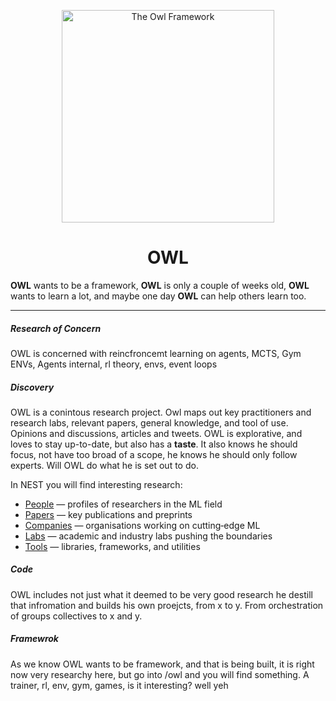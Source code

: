 <p align="center">
  <img src="https://www.bookroomartpress.co.uk/wp-content/uploads/2022/09/The-Owl-24in-WT.jpg" alt="The Owl Framework" width="340" />
</p>

<h1 align="center">OWL</h1>

<p align="center">

<b>OWL</b> wants to be a framework, <b>OWL</b> is only a couple of weeks old, <b>OWL</b> wants to learn a lot, and maybe one day <b>OWL</b> can help others learn too.

</p>

<hr />

<h5 align="left">Research of Concern</h5>

OWL is concerned with reincfroncemt learning on agents,
MCTS, Gym ENVs, Agents internal, rl theory, envs, event loops

<h5 align="left">Discovery</h5>
<p align="left">
    OWL is a conintous research project. Owl maps out key practitioners and research labs, relevant papers, general knowledge, and tool of use. Opinions and discussions, articles and tweets. OWL is explorative, and loves to stay up-to-date, but also has a <b>taste</b>. It also knows he should focus, not have too broad of a scope, he knows he should only follow experts. Will OWL do what he is set out to do.

<p align="left">
  In NEST you will find interesting research:
</p>
<ul align="left">
  <li><a href="./nest/people">People</a> — profiles of researchers in the ML field</li>
  <li><a href="./nest/papers">Papers</a> — key publications and preprints</li>
  <li><a href="./nest/companies">Companies</a> — organisations working on cutting‑edge ML</li>
  <li><a href="./nest/labs">Labs</a> — academic and industry labs pushing the boundaries</li>
  <li><a href="./nest/tools">Tools</a> — libraries, frameworks, and utilities</li>
</ul>

</p>
<h5 align="left">Code</h5>
<p align="left">
    OWL includes not just what it deemed to be very good research he destill that infromation and builds his own proejcts, from x to y. From orchestration of groups collectives to x and y.
</p>

<h5 align="left">Framewrok</h5>
    As we know OWL wants to be framework, and that is being built, it is right now very researchy here, but go into /owl and you will find something. A trainer, rl, env, gym, games, is it interesting? well yeh
<p align="left">
</p>
